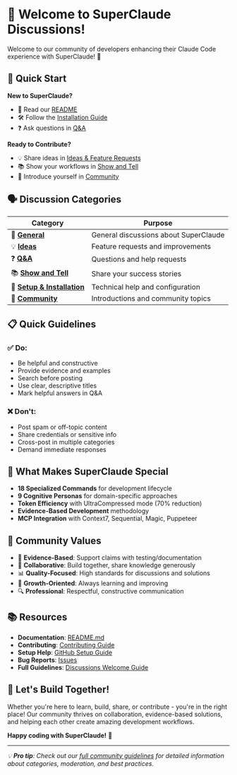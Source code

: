 # 👋 Welcome to SuperClaude Discussions!

Welcome to our community of developers enhancing their Claude Code experience with SuperClaude! 🎉

## 🚀 **Quick Start**

**New to SuperClaude?** 
- 📖 Read our [README](../blob/latest/README.md) 
- 🛠️ Follow the [Installation Guide](../blob/latest/README.md#installation)
- ❓ Ask questions in [Q&A](../../discussions/categories/q-a)

**Ready to Contribute?**
- 💡 Share ideas in [Ideas & Feature Requests](../../discussions/categories/ideas-feature-requests)
- 📚 Show your workflows in [Show and Tell](../../discussions/categories/show-and-tell)
- 🤝 Introduce yourself in [Community](../../discussions/categories/community)

## 🗣️ **Discussion Categories**

| Category | Purpose |
|----------|---------|
| 💬 **[General](../../discussions/categories/general)** | General discussions about SuperClaude |
| 💡 **[Ideas](../../discussions/categories/ideas-feature-requests)** | Feature requests and improvements |
| ❓ **[Q&A](../../discussions/categories/q-a)** | Questions and help requests |
| 📚 **[Show and Tell](../../discussions/categories/show-and-tell)** | Share your success stories |
| 🔧 **[Setup & Installation](../../discussions/categories/setup-installation)** | Technical help and configuration |
| 🤝 **[Community](../../discussions/categories/community)** | Introductions and community topics |

## 📋 **Quick Guidelines**

### ✅ **Do:**
- Be helpful and constructive
- Provide evidence and examples
- Search before posting
- Use clear, descriptive titles
- Mark helpful answers in Q&A

### ❌ **Don't:**
- Post spam or off-topic content
- Share credentials or sensitive info
- Cross-post in multiple categories
- Demand immediate responses

## 🌟 **What Makes SuperClaude Special**

- **18 Specialized Commands** for development lifecycle
- **9 Cognitive Personas** for domain-specific approaches
- **Token Efficiency** with UltraCompressed mode (70% reduction)
- **Evidence-Based Development** methodology
- **MCP Integration** with Context7, Sequential, Magic, Puppeteer

## 🎯 **Community Values**

- 🧠 **Evidence-Based**: Support claims with testing/documentation
- 🤝 **Collaborative**: Build together, share knowledge generously  
- 📊 **Quality-Focused**: High standards for discussions and solutions
- 🌱 **Growth-Oriented**: Always learning and improving
- 🔍 **Professional**: Respectful, constructive communication

## 📚 **Resources**

- **Documentation**: [README.md](../blob/latest/README.md)
- **Contributing**: [Contributing Guide](../blob/latest/CONTRIBUTING.md)  
- **Setup Help**: [GitHub Setup Guide](../blob/latest/GITHUB_SETUP.md)
- **Bug Reports**: [Issues](../../issues)
- **Full Guidelines**: [Discussions Welcome Guide](../blob/latest/DISCUSSIONS_WELCOME.md)

## 🎉 **Let's Build Together!**

Whether you're here to learn, build, share, or contribute - you're in the right place! Our community thrives on collaboration, evidence-based solutions, and helping each other create amazing development workflows.

**Happy coding with SuperClaude!** 🚀

---

*💡 **Pro tip**: Check out our [full community guidelines](../blob/latest/DISCUSSIONS_WELCOME.md) for detailed information about categories, moderation, and best practices.*
